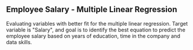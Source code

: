 ## Employee Salary - Multiple Linear Regression

Evaluating variables with better fit for the multiple linear regression. Target variable is "Salary", and goal is to identify the best equation to predict the employee salary based on years of education, time in the company and data skills.
